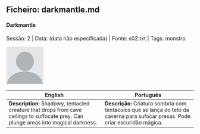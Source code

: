 ## Ficheiro: darkmantle.md

#### Darkmantle

Sessão: 2 | Data: (data não especificada) | Fonte: s02.txt | Tags: monstro

![Darkmantle](docs/dm/monsters/blank.png)

| English | Português |
|---------|-----------|
| **Description:** Shadowy, tentacled creature that drops from cave ceilings to suffocate prey. Can plunge areas into magical darkness. | **Descrição:** Criatura sombria com tentáculos que se lança do teto da caverna para sufocar presas. Pode criar escuridão mágica. |



















